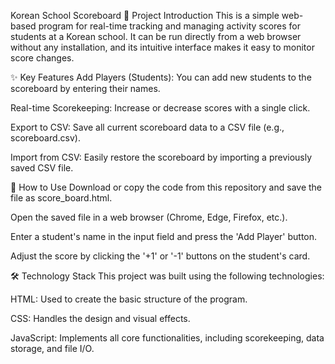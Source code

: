 Korean School Scoreboard
📝 Project Introduction
This is a simple web-based program for real-time tracking and managing activity scores for students at a Korean school. It can be run directly from a web browser without any installation, and its intuitive interface makes it easy to monitor score changes.

✨ Key Features
Add Players (Students): You can add new students to the scoreboard by entering their names.

Real-time Scorekeeping: Increase or decrease scores with a single click.

Export to CSV: Save all current scoreboard data to a CSV file (e.g., scoreboard.csv).

Import from CSV: Easily restore the scoreboard by importing a previously saved CSV file.

🚀 How to Use
Download or copy the code from this repository and save the file as score_board.html.

Open the saved file in a web browser (Chrome, Edge, Firefox, etc.).

Enter a student's name in the input field and press the 'Add Player' button.

Adjust the score by clicking the '+1' or '-1' buttons on the student's card.

🛠️ Technology Stack
This project was built using the following technologies:

HTML: Used to create the basic structure of the program.

CSS: Handles the design and visual effects.

JavaScript: Implements all core functionalities, including scorekeeping, data storage, and file I/O.
